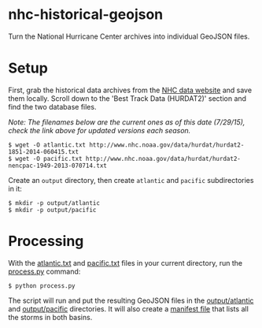 # nhc-historical-geojson

Turn the National Hurricane Center archives into individual GeoJSON files.

# Setup

First, grab the historical data archives from the [NHC data website](http://www.nhc.noaa.gov/data/) and save them locally. Scroll down to the 'Best Track Data (HURDAT2)' section and find the two database files.

*Note: The filenames below are the current ones as of this date (7/29/15), check the link above for updated versions each season.*

```
$ wget -O atlantic.txt http://www.nhc.noaa.gov/data/hurdat/hurdat2-1851-2014-060415.txt
$ wget -O pacific.txt http://www.nhc.noaa.gov/data/hurdat/hurdat2-nencpac-1949-2013-070714.txt
```

Create an `output` directory, then create `atlantic` and `pacific` subdirectories in it:
```
$ mkdir -p output/atlantic
$ mkdir -p output/pacific
```

# Processing

With the [atlantic.txt](atlantic.txt) and [pacific.txt](pacific.txt) files in your current directory, run the [process.py](process.py) command:
```
$ python process.py
```

The script will run and put the resulting GeoJSON files in the [output/atlantic](output/atlantic) and [output/pacific](output/pacific) directories. It will also create a [manifest file](output/manifest.json) that lists all the storms in both basins.

